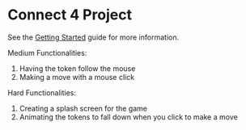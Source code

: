 Connect 4 Project
=========================

See the [Getting Started](https://github.com/eecs183/Connect4/wiki/Getting-Started) guide for more information.

Medium Functionalities:
1. Having the token follow the mouse
2. Making a move with a mouse click

Hard Functionalities:
1. Creating a splash screen for the game
2. Animating the tokens to fall down when you click to make a move
